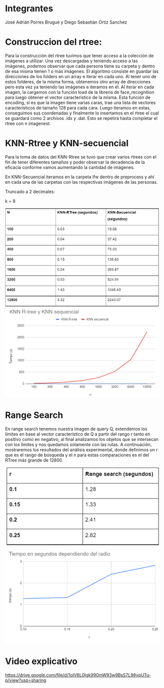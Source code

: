 # Integrantes
José Adrián Porres Brugué y
Diego Sebastián Ortiz Sanchez
# Construccion del rtree:
Para la construcción del rtree tuvimos que tener acceso a la colección de imágenes a utilizar. Una vez descargadas y teniendo acceso a las imágenes, podemos observar que cada persona tiene su carpeta y dentro de esa misma tienen 1 o más imágenes. El algoritmo consiste en guardar las direcciones de los folders en un array e iterar en cada uno. Al tener uno de estos folderes, de la misma forma, obtenemos otro array de direcciones pero esta vez ya teniendo las imágenes e iteramos en él. Al iterar en cada imagen, la cargamos con la función load de la librería de  face_recognition para luego obtener el vector característico de la misma. Esta función de encoding, si es que la imagen tiene varias caras, trae una lista de vectores característicos de tamaño 128 para cada cara. Luego iteramos en estas, conseguimos sus coordenadas y finalmente lo insertamos en el rtree el cual se guardará como 2 archivos .idx y .dat. Esto se repetirá hasta completar el rtree con n imagenest.

# KNN-Rtree y KNN-secuencial

Para la toma de datos del KNN-Rtree se tuvo que crear varios rtrees con el fin de tener diferentes tamaños y poder observar la decadencia de la eficacia conforme vamos aumentando la cantidad de imágenes.

En KNN-Secuencial iteramos en la carpeta lfw dentro de preprocess y ahí en cada una de las carpetas con las respectivas imágenes de las personas.

Truncado a 2 decimales:

k = 8

![Screenshot](CapturaF.PNG)
![Screenshot](graficoComp.PNG)

# Range Search

En range search tenemos nuestra imagen de query Q, extendemos los límites en base al vector característico de Q a partir del rango r tanto en positivo como en negativo, al final analizamos los objetos que se intersecan con los límites y nos quedamos solamente con las rutas. A continuación, mostraremos los resultados del análisis experimental, donde definimos un r que es el rango de búsqueda y el n para estas comparaciones es el del RTree más grande de 12800.

![Screenshot](tablaComp.PNG)
![Screenshot](graficoComp2.PNG)

# Video explicativo
https://drive.google.com/file/d/1oIV6L0Igk990mW93w9BsS7L98yqUTu-p/view?usp=sharing
